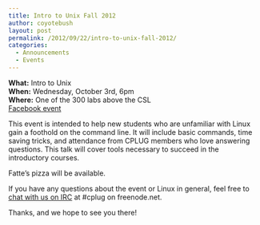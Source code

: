 ```yaml
---
title: Intro to Unix Fall 2012
author: coyotebush
layout: post
permalink: /2012/09/22/intro-to-unix-fall-2012/
categories:
  - Announcements
  - Events
---
```

**What:** Intro to Unix  
**When:** Wednesday, October 3rd, 6pm  
**Where:** One of the 300 labs above the CSL  
[Facebook event][1]

This event is intended to help new students who are unfamiliar with Linux gain a foothold on the command line. It will include basic commands, time saving tricks, and attendance from CPLUG members who love answering questions. This talk will cover tools necessary to succeed in the introductory courses.

Fatte’s pizza will be available.

If you have any questions about the event or Linux in general, feel free to [chat with us on IRC][2] at #cplug on freenode.net.

Thanks, and we hope to see you there!

 [1]: http://www.facebook.com/events/344234149004377/
 [2]: /irc/ "IRC"
